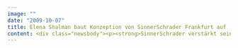 ```yaml
---
image: ""
date: "2009-10-07"
title: Elena Shalman baut Konzeption von SinnerSchrader Frankfurt auf
content: <div class="newsbody"><p><strong>SinnerSchrader verstärkt sein Frankfurter Büro mit Elena Shalman (31) als Senior-Konzeptionerin. Die Diplom-Informatikerin wird den Auf- und Ausbau der Konzeption am Standort vorantreiben.</strong></p><p>Elena Shalman kommt von Namics, wo sie in den vergangenen Jahren als Senior Consultant mit Fokus auf User Experience und Konzeption arbeitete. Sie hat fundierte Erfahrungen im Aufbau komplexer, reichweitenstarker Service- und Transaktionsportale für Kunden wie Deutsche Bahn, tesa, Commerzbank, Hannover Rück und Techniker Krankenkasse.</p><p>„Mit ihren ausgeprägten Kenntnissen und Erfahrungswerten im Bereich Konzeption und Informationsarchitektur wird Elena Shalman eine echte Bereicherung für unser Team sein und zugleich einen echten Mehrwert für unsere Kunden bieten“, freut sich der Frankfurter Standortleiter Dirk Hibbeler über die jüngste Neuverpflichtung.</p></div>
---
```

